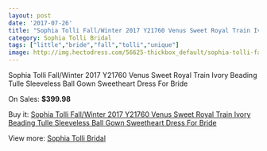 ```yaml
---
layout: post
date: '2017-07-26'
title: "Sophia Tolli Fall/Winter 2017 Y21760 Venus Sweet Royal Train Ivory Beading Tulle Sleeveless Ball Gown Sweetheart Dress For Bride"
category: Sophia Tolli Bridal
tags: ["little","bride","fall","tolli","unique"]
image: http://img.hectodress.com/56625-thickbox_default/sophia-tolli-fall-winter-2017-y21760-venus-sweet-royal-train-ivory-beading-tulle-sleeveless-ball-gown-sweetheart-dress-for-bride.jpg
---
```

Sophia Tolli Fall/Winter 2017 Y21760 Venus Sweet Royal Train Ivory Beading Tulle Sleeveless Ball Gown Sweetheart Dress For Bride

On Sales: **$399.98**
<a href="https://www.hectodress.com/sophia-tolli-bridal/17630-sophia-tolli-fall-winter-2017-y21760-venus-sweet-royal-train-ivory-beading-tulle-sleeveless-ball-gown-sweetheart-dress-for-bride.html"><amp-img layout="responsive" width="600" height="600" src="//img.hectodress.com/56625-thickbox_default/sophia-tolli-fall-winter-2017-y21760-venus-sweet-royal-train-ivory-beading-tulle-sleeveless-ball-gown-sweetheart-dress-for-bride.jpg" alt="Sophia Tolli Fall/Winter 2017 Y21760 Venus Sweet Royal Train Ivory Beading Tulle Sleeveless Ball Gown Sweetheart Dress For Bride 0" /></a>
<a href="https://www.hectodress.com/sophia-tolli-bridal/17630-sophia-tolli-fall-winter-2017-y21760-venus-sweet-royal-train-ivory-beading-tulle-sleeveless-ball-gown-sweetheart-dress-for-bride.html"><amp-img layout="responsive" width="600" height="600" src="//img.hectodress.com/56635-thickbox_default/sophia-tolli-fall-winter-2017-y21760-venus-sweet-royal-train-ivory-beading-tulle-sleeveless-ball-gown-sweetheart-dress-for-bride.jpg" alt="Sophia Tolli Fall/Winter 2017 Y21760 Venus Sweet Royal Train Ivory Beading Tulle Sleeveless Ball Gown Sweetheart Dress For Bride 1" /></a>
<a href="https://www.hectodress.com/sophia-tolli-bridal/17630-sophia-tolli-fall-winter-2017-y21760-venus-sweet-royal-train-ivory-beading-tulle-sleeveless-ball-gown-sweetheart-dress-for-bride.html"><amp-img layout="responsive" width="600" height="600" src="//img.hectodress.com/56634-thickbox_default/sophia-tolli-fall-winter-2017-y21760-venus-sweet-royal-train-ivory-beading-tulle-sleeveless-ball-gown-sweetheart-dress-for-bride.jpg" alt="Sophia Tolli Fall/Winter 2017 Y21760 Venus Sweet Royal Train Ivory Beading Tulle Sleeveless Ball Gown Sweetheart Dress For Bride 2" /></a>
<a href="https://www.hectodress.com/sophia-tolli-bridal/17630-sophia-tolli-fall-winter-2017-y21760-venus-sweet-royal-train-ivory-beading-tulle-sleeveless-ball-gown-sweetheart-dress-for-bride.html"><amp-img layout="responsive" width="600" height="600" src="//img.hectodress.com/56633-thickbox_default/sophia-tolli-fall-winter-2017-y21760-venus-sweet-royal-train-ivory-beading-tulle-sleeveless-ball-gown-sweetheart-dress-for-bride.jpg" alt="Sophia Tolli Fall/Winter 2017 Y21760 Venus Sweet Royal Train Ivory Beading Tulle Sleeveless Ball Gown Sweetheart Dress For Bride 3" /></a>
<a href="https://www.hectodress.com/sophia-tolli-bridal/17630-sophia-tolli-fall-winter-2017-y21760-venus-sweet-royal-train-ivory-beading-tulle-sleeveless-ball-gown-sweetheart-dress-for-bride.html"><amp-img layout="responsive" width="600" height="600" src="//img.hectodress.com/56632-thickbox_default/sophia-tolli-fall-winter-2017-y21760-venus-sweet-royal-train-ivory-beading-tulle-sleeveless-ball-gown-sweetheart-dress-for-bride.jpg" alt="Sophia Tolli Fall/Winter 2017 Y21760 Venus Sweet Royal Train Ivory Beading Tulle Sleeveless Ball Gown Sweetheart Dress For Bride 4" /></a>
<a href="https://www.hectodress.com/sophia-tolli-bridal/17630-sophia-tolli-fall-winter-2017-y21760-venus-sweet-royal-train-ivory-beading-tulle-sleeveless-ball-gown-sweetheart-dress-for-bride.html"><amp-img layout="responsive" width="600" height="600" src="//img.hectodress.com/56631-thickbox_default/sophia-tolli-fall-winter-2017-y21760-venus-sweet-royal-train-ivory-beading-tulle-sleeveless-ball-gown-sweetheart-dress-for-bride.jpg" alt="Sophia Tolli Fall/Winter 2017 Y21760 Venus Sweet Royal Train Ivory Beading Tulle Sleeveless Ball Gown Sweetheart Dress For Bride 5" /></a>
<a href="https://www.hectodress.com/sophia-tolli-bridal/17630-sophia-tolli-fall-winter-2017-y21760-venus-sweet-royal-train-ivory-beading-tulle-sleeveless-ball-gown-sweetheart-dress-for-bride.html"><amp-img layout="responsive" width="600" height="600" src="//img.hectodress.com/56630-thickbox_default/sophia-tolli-fall-winter-2017-y21760-venus-sweet-royal-train-ivory-beading-tulle-sleeveless-ball-gown-sweetheart-dress-for-bride.jpg" alt="Sophia Tolli Fall/Winter 2017 Y21760 Venus Sweet Royal Train Ivory Beading Tulle Sleeveless Ball Gown Sweetheart Dress For Bride 6" /></a>
<a href="https://www.hectodress.com/sophia-tolli-bridal/17630-sophia-tolli-fall-winter-2017-y21760-venus-sweet-royal-train-ivory-beading-tulle-sleeveless-ball-gown-sweetheart-dress-for-bride.html"><amp-img layout="responsive" width="600" height="600" src="//img.hectodress.com/56629-thickbox_default/sophia-tolli-fall-winter-2017-y21760-venus-sweet-royal-train-ivory-beading-tulle-sleeveless-ball-gown-sweetheart-dress-for-bride.jpg" alt="Sophia Tolli Fall/Winter 2017 Y21760 Venus Sweet Royal Train Ivory Beading Tulle Sleeveless Ball Gown Sweetheart Dress For Bride 7" /></a>
<a href="https://www.hectodress.com/sophia-tolli-bridal/17630-sophia-tolli-fall-winter-2017-y21760-venus-sweet-royal-train-ivory-beading-tulle-sleeveless-ball-gown-sweetheart-dress-for-bride.html"><amp-img layout="responsive" width="600" height="600" src="//img.hectodress.com/56628-thickbox_default/sophia-tolli-fall-winter-2017-y21760-venus-sweet-royal-train-ivory-beading-tulle-sleeveless-ball-gown-sweetheart-dress-for-bride.jpg" alt="Sophia Tolli Fall/Winter 2017 Y21760 Venus Sweet Royal Train Ivory Beading Tulle Sleeveless Ball Gown Sweetheart Dress For Bride 8" /></a>
<a href="https://www.hectodress.com/sophia-tolli-bridal/17630-sophia-tolli-fall-winter-2017-y21760-venus-sweet-royal-train-ivory-beading-tulle-sleeveless-ball-gown-sweetheart-dress-for-bride.html"><amp-img layout="responsive" width="600" height="600" src="//img.hectodress.com/56627-thickbox_default/sophia-tolli-fall-winter-2017-y21760-venus-sweet-royal-train-ivory-beading-tulle-sleeveless-ball-gown-sweetheart-dress-for-bride.jpg" alt="Sophia Tolli Fall/Winter 2017 Y21760 Venus Sweet Royal Train Ivory Beading Tulle Sleeveless Ball Gown Sweetheart Dress For Bride 9" /></a>
<a href="https://www.hectodress.com/sophia-tolli-bridal/17630-sophia-tolli-fall-winter-2017-y21760-venus-sweet-royal-train-ivory-beading-tulle-sleeveless-ball-gown-sweetheart-dress-for-bride.html"><amp-img layout="responsive" width="600" height="600" src="//img.hectodress.com/56626-thickbox_default/sophia-tolli-fall-winter-2017-y21760-venus-sweet-royal-train-ivory-beading-tulle-sleeveless-ball-gown-sweetheart-dress-for-bride.jpg" alt="Sophia Tolli Fall/Winter 2017 Y21760 Venus Sweet Royal Train Ivory Beading Tulle Sleeveless Ball Gown Sweetheart Dress For Bride 10" /></a>

Buy it: [Sophia Tolli Fall/Winter 2017 Y21760 Venus Sweet Royal Train Ivory Beading Tulle Sleeveless Ball Gown Sweetheart Dress For Bride](https://www.hectodress.com/sophia-tolli-bridal/17630-sophia-tolli-fall-winter-2017-y21760-venus-sweet-royal-train-ivory-beading-tulle-sleeveless-ball-gown-sweetheart-dress-for-bride.html "Sophia Tolli Fall/Winter 2017 Y21760 Venus Sweet Royal Train Ivory Beading Tulle Sleeveless Ball Gown Sweetheart Dress For Bride")

View more: [Sophia Tolli Bridal](https://www.hectodress.com/364-sophia-tolli-bridal "Sophia Tolli Bridal")